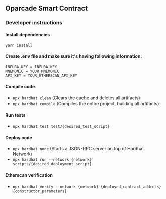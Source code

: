 ## Oparcade Smart Contract

### Developer instructions

#### Install dependencies
`yarn install`

#### Create .env file and make sure it's having following information:
```
INFURA_KEY = INFURA_KEY
MNEMONIC = YOUR_MNEMONIC
API_KEY = YOUR_ETHERSCAN_API_KEY
```

#### Compile code
- `npx hardhat clean` (Clears the cache and deletes all artifacts)
- `npx hardhat compile` (Compiles the entire project, building all artifacts)

#### Run tests
- `npx hardhat test test/{desired_test_script}`

#### Deploy code 
- `npx hardhat node` (Starts a JSON-RPC server on top of Hardhat Network)
- `npx hardhat run --network {network} scripts/{desired_deployment_script}`

#### Etherscan verification
- `npx hardhat verify --network {network} {deployed_contract_address} {constructor_parameters}`
